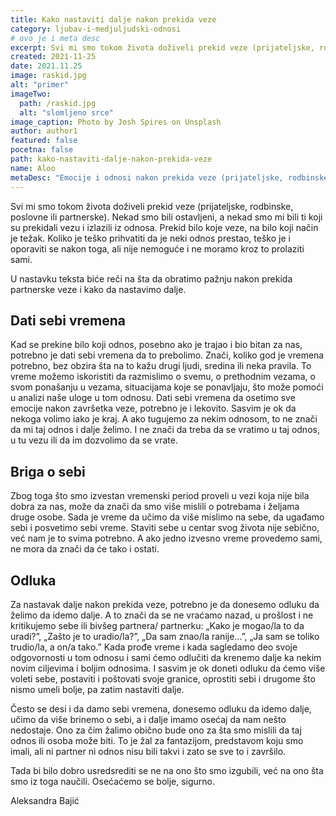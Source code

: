 ```yaml
---
title: Kako nastaviti dalje nakon prekida veze
category: ljubav-i-medjuljudski-odnosi
# ovo je i meta desc
excerpt: Svi mi smo tokom života doživeli prekid veze (prijateljske, rodbinske, poslovne ili partnerske). 
created: 2021-11-25
date: 2021.11.25
image: raskid.jpg
alt: "primer"
imageTwo:
  path: /raskid.jpg
  alt: "slomljeno srce"
image_caption: Photo by Josh Spires on Unsplash
author: author1
featured: false
pocetna: false
path: kako-nastaviti-dalje-nakon-prekida-veze
name: Aloo
metaDesc: "Emocije i odnosi nakon prekida veze (prijateljske, rodbinske, poslovne ili partnerske)."
---
```



Svi  mi smo  tokom života doživeli prekid veze (prijateljske, rodbinske, poslovne ili partnerske). Nekad smo bili ostavljeni, a nekad smo mi bili ti koji su prekidali vezu i izlazili iz odnosa.  Prekid bilo koje veze, na bilo koji način je težak. Koliko je teško prihvatiti da je neki odnos prestao, teško je i oporaviti se nakon toga, ali nije nemoguće i ne moramo kroz to prolaziti sami. 

U nastavku teksta biće reči na šta da obratimo pažnju nakon prekida partnerske veze i kako da nastavimo dalje.

## Dati sebi vremena

Kad se prekine bilo koji odnos, posebno ako je trajao  i  bio bitan za nas, potrebno je dati sebi vremena da to prebolimo. Znači, koliko god je vremena potrebno, bez obzira šta na to kažu drugi ljudi, sredina ili neka pravila. To vreme možemo  iskoristiti da razmislimo o svemu, o prethodnim vezama, o svom ponašanju u vezama, situacijama koje se ponavljaju, što može pomoći u analizi naše uloge u tom odnosu. Dati sebi vremena da osetimo sve emocije nakon završetka veze, potrebno je i lekovito. Sasvim je ok da nekoga volimo iako je kraj.  A ako tugujemo za nekim odnosom, to ne znači da mi taj odnos i dalje želimo. I ne znači da treba da se vratimo u taj odnos, u tu vezu ili da im dozvolimo da se vrate.

## Briga o sebi

Zbog toga što smo izvestan vremenski period proveli u vezi koja nije bila dobra za nas, može da znači  da smo više mislili o potrebama i željama druge osobe. Sada je vreme da učimo da više mislimo na sebe, da ugađamo sebi  i  posvetimo sebi vreme. Staviti sebe u centar  svog života nije sebično, već nam je to svima potrebno. A ako jedno izvesno vreme provedemo sami, ne mora da znači da će tako i ostati.

## Odluka 

Za nastavak dalje nakon prekida veze, potrebno je da donesemo odluku da želimo da idemo dalje. A to znači da se ne vraćamo nazad, u prošlost i ne kritikujemo sebe ili bivšeg partnera/ partnerku: „Kako je mogao/la to da uradi?”, „Zašto je to uradio/la?”, „Da sam znao/la ranije…”, „Ja sam se toliko trudio/la, a on/a tako.”  Kada prođe vreme i kada sagledamo deo svoje odgovornosti u tom odnosu i sami ćemo odlučiti da krenemo dalje ka nekim novim ciljevima i boljim odnosima. I sasvim je ok doneti odluku da ćemo više voleti sebe, postaviti i poštovati svoje granice, oprostiti sebi i drugome što nismo umeli bolje, pa zatim nastaviti dalje.

Često se desi  i  da  damo sebi vremena, donesemo odluku da idemo dalje, učimo da više brinemo o sebi, a i dalje imamo osećaj da nam nešto nedostaje.  Ono za čim žalimo obično bude ono za šta smo mislili da taj odnos ili osoba može biti. To je žal za fantazijom, predstavom koju smo imali, ali ni partner ni odnos nisu bili takvi i zato se sve to i završilo. 

Tada bi bilo dobro usredsrediti se ne na ono što smo izgubili, već na ono šta smo iz toga naučili. Osećaćemo se bolje, sigurno.


 Aleksandra Bajić
